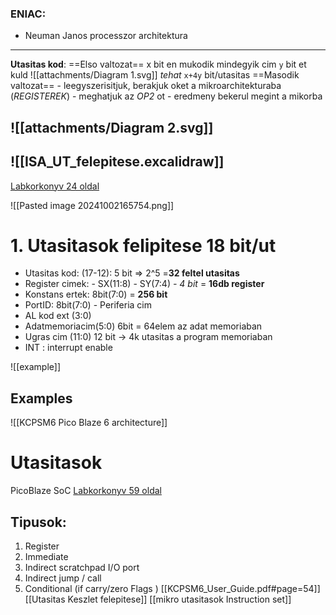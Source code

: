 
### ENIAC:
- Neuman Janos processzor architektura
---
**Utasitas kod**:
	==Elso valtozat==
	x bit en mukodik
	mindegyik cim `y` bit et kuld
	![[attachments/Diagram 1.svg]]
	*tehat* `x+4y` bit/utasitas
	==Masodik valtozat==
	- leegyszerisitjuk, berakjuk oket a mikroarchitekturaba (*REGISTEREK*)
	- meghatjuk az *OP2* ot
	- eredmeny bekerul megint a mikorba
	
![[attachments/Diagram 2.svg]]
---
	
![[ISA_UT_felepitese.excalidraw]]
---
[Labkorkonyv 24 oldal](https://drive.google.com/file/d/13KYv2GCZAcsyLOIwHq6c0Z3VSHJarr7h/view)

![[Pasted image 20241002165754.png]]

# 1. Utasitasok felipitese **18 bit/ut**
- Utasitas kod: (17-12): 5 bit => 2^5 =**32 feltel utasitas**
- Register cimek: - SX(11:8)
				- SY(7:4) *- 4 bit* = **16db register**
- Konstans ertek: 8bit(7:0) = **256 bit**
- PortID: 8bit(7:0) - Periferia cim
- AL  kod ext (3:0)
- Adatmemoriacim(5:0) 6bit = 64elem az adat memoriaban
- Ugras cim (11:0) 12 bit -> 4k utasitas a program memoriaban
- INT : interrupt enable 

![[example]]

## Examples
![[KCPSM6 Pico Blaze 6 architecture]]

# Utasitasok
PicoBlaze SoC
[Labkorkonyv 59 oldal](https://drive.google.com/file/d/13KYv2GCZAcsyLOIwHq6c0Z3VSHJarr7h/view)

## Tipusok:
1. Register
2. Immediate
3. Indirect scratchpad I/O port
4. Indirect jump / call
5. Conditional (if carry/zero Flags )
[[KCPSM6_User_Guide.pdf#page=54]]
[[Utasitas Keszlet felepitese]]
[[mikro utasitasok Instruction set]]
